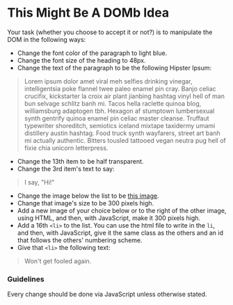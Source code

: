 # This Might Be A DOMb Idea

Your task (whether you choose to accept it or not?) is to manipulate the DOM in the following ways:

* Change the font color of the paragraph to light blue.
* Change the font size of the heading to 48px.
* Change the text of the paragraph to be the following Hipster Ipsum:

> Lorem ipsum dolor amet viral meh selfies drinking vinegar, intelligentsia poke flannel twee paleo enamel pin cray. Banjo celiac crucifix, kickstarter la croix air plant jianbing hashtag vinyl hell of man bun selvage schlitz banh mi. Tacos hella raclette quinoa blog, williamsburg adaptogen tbh. Hexagon af stumptown lumbersexual synth gentrify quinoa enamel pin celiac master cleanse. Truffaut typewriter shoreditch, semiotics iceland mixtape taxidermy umami distillery austin hashtag. Food truck synth wayfarers, street art banh mi actually authentic. Bitters tousled tattooed vegan neutra pug hell of fixie chia unicorn letterpress.

* Change the 13th item to be half transparent.
* Change the 3rd item's text to say:
> I say, "Hi!"
* Change the image below the list to be [this image](http://www.tioxic.com/wp-content/uploads/trex_4.jpg).
* Change that image's size to be 300 pixels high.
* Add a new image of your choice below or to the right of the other image, using HTML, and then, with JavaScript, make it 300 pixels high.
* Add a 16th `<li>` to the list. You can use the html file to write in the `li`, and then, with JavaScript, give it the same class as the others and an id that follows the others' numbering scheme.
* Give that `<li>` the following text:
> Won't get fooled again.


### Guidelines

Every change should be done via JavaScript unless otherwise stated.
